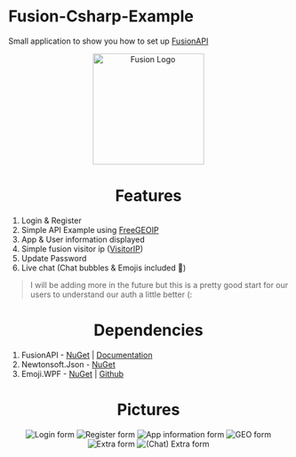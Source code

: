 # Fusion-Csharp-Example
Small application to show you how to set up [FusionAPI](https://fusionapi.dev)

<p align="center">
  <img width="200" src="https://i.ibb.co/TtjG2cH/fusion-logo.png" alt="Fusion Logo">
</p>

<h1 align="center">Features</h1>

1. Login & Register
2. Simple API Example using [FreeGEOIP](https://freegeoip.app/)
3. App & User information displayed
4. Simple fusion visitor ip ([VisitorIP](https://fusionapi.dev/api/ip))
5. Update Password
6. Live chat (Chat bubbles & Emojis included 💖)

> I will be adding more in the future but this is a pretty good start for our users to understand our auth a little better (:

<h1 align="center">Dependencies</h1>

1. FusionAPI - [NuGet](https://www.nuget.org/packages/FusionAPI/1.2.2/) | [Documentation](https://docs.fusionapi.dev)
2. Newtonsoft.Json - [NuGet](https://www.nuget.org/packages/Newtonsoft.Json/13.0.1/) 
3. Emoji.WPF - [NuGet](https://www.nuget.org/packages/Emoji.Wpf/0.3.0/) | [Github](https://github.com/samhocevar/emoji.wpf)

<h1 align="center">Pictures</h1>

<p align="center">
  <img src="https://i.postimg.cc/nLyQwJD9/login.png" alt="Login form"/>
  <img src="https://i.postimg.cc/kG9Rqvwn/register.png" alt="Register form"/> 
  <img src="https://i.postimg.cc/508QhRB7/info.png" alt="App information form">
  <img src="https://i.postimg.cc/mkwzD167/geo.png" alt="GEO form">
  <img src="https://i.postimg.cc/3J80q9d1/bonus.png" alt="Extra form">
  <img src="https://i.postimg.cc/Pfz8K0rN/bonus2.png" alt="(Chat) Extra form">
</p>
